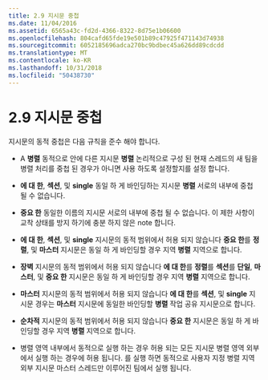 ```yaml
---
title: 2.9 지시문 중첩
ms.date: 11/04/2016
ms.assetid: 6565a43c-fd2d-4366-8322-8d75e1b06600
ms.openlocfilehash: 804cafd65fde19e501b89c47925f471143d74938
ms.sourcegitcommit: 6052185696adca270bc9bdbec45a626dd89cdcdd
ms.translationtype: MT
ms.contentlocale: ko-KR
ms.lasthandoff: 10/31/2018
ms.locfileid: "50438730"
---
```

# <a name="29-directive-nesting"></a>2.9 지시문 중첩

지시문의 동적 중첩은 다음 규칙을 준수 해야 합니다.

- A **병렬** 동적으로 안에 다른 지시문 **병렬** 논리적으로 구성 된 현재 스레드의 새 팀을 병렬 처리를 중첩 된 경우가 아니면 사용 하도록 설정할지를 설정 합니다.

- **에 대 한**, **섹션**, 및 **single** 동일 하 게 바인딩하는 지시문 **병렬** 서로의 내부에 중첩 될 수 없습니다.

- **중요 한** 동일한 이름의 지시문 서로의 내부에 중첩 될 수 없습니다. 이 제한 사항이 교착 상태를 방지 하기에 충분 하지 않은 note 합니다.

- **에 대 한**, **섹션**, 및 **single** 지시문의 동적 범위에서 허용 되지 않습니다 **중요 한**를 **정렬**, 및 **마스터** 지시문은 동일 하 게 바인딩할 경우 지역 **병렬** 지역으로 합니다.

- **장벽** 지시문의 동적 범위에서 허용 되지 않습니다 **에 대 한**를 **정렬**를 **섹션**를 **단일**, **마스터**, 및 **중요 한** 지시문은 동일 하 게 바인딩할 경우 지역 **병렬** 지역으로 합니다.

- **마스터** 지시문의 동적 범위에서 허용 되지 않습니다 **에 대 한**를 **섹션**, 및 **single** 지시문 경우는 **마스터** 지시문에 동일한 바인딩할 **병렬** 작업 공유 지시문으로 합니다.

- **순차적** 지시문의 동적 범위에서 허용 되지 않습니다 **중요 한** 지시문은 동일 하 게 바인딩할 경우 지역 **병렬** 지역으로 합니다.

- 병렬 영역 내부에서 동적으로 실행 하는 경우 허용 되는 모든 지시문 병렬 영역 외부에서 실행 하는 경우에 허용 됩니다. 를 실행 하면 동적으로 사용자 지정 병렬 지역 외부 지시문 마스터 스레드만 이루어진 팀에서 실행 됩니다.